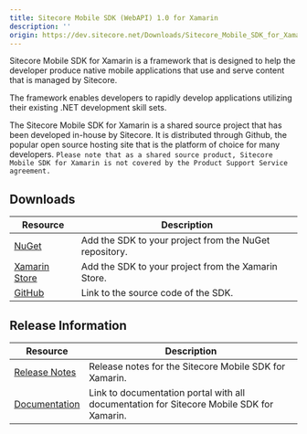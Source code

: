 ```yaml
---
title: Sitecore Mobile SDK (WebAPI) 1.0 for Xamarin
description: ''
origin: https://dev.sitecore.net/Downloads/Sitecore_Mobile_SDK_for_Xamarin/1_0/Sitecore_Mobile_SDK_10_for_Xamarin.aspx
---
```


Sitecore Mobile SDK for Xamarin is a framework that is designed to help the developer produce native mobile applications that use and serve content that is managed by Sitecore.

The framework enables developers to rapidly develop applications utilizing their existing .NET development skill sets.

The Sitecore Mobile SDK for Xamarin is a shared source project that has been developed in-house by Sitecore. It is distributed through Github, the popular open source hosting site that is the platform of choice for many developers. `Please note that as a shared source product, Sitecore Mobile SDK for Xamarin is not covered by the Product Support Service agreement.`

## Downloads

 | Resource | Description |
 | --- | --- |
 | [NuGet](https://www.nuget.org/packages/Sitecore.MobileSDK.Xamarin/) | Add the SDK to your project from the NuGet repository. |
 | [Xamarin Store](https://components.xamarin.com/view/Sitecore.Mobile.SDK) | Add the SDK to your project from the Xamarin Store. |
 | [GitHub](https://github.com/Sitecore/sitecore-xamarin-pcl-sdk) | Link to the source code of the SDK. |

## Release Information

 | Resource | Description |
 | --- | --- |
 | [Release Notes](/downloads/Sitecore_Mobile_SDK_for_Xamarin/1_0/Sitecore_Mobile_SDK_10_for_Xamarin/Release_Notes) | Release notes for the Sitecore Mobile SDK for Xamarin. |
 | [Documentation](https://doc.sitecore.com/legacy-docs/sitecore-mobile-sdk-for-xamarin-web-api-1.0.pdf) | Link to documentation portal with all documentation for Sitecore Mobile SDK for Xamarin. |